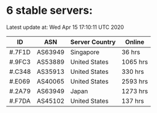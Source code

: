 # 6 stable servers:

Latest update at: Wed Apr 15 17:10:11 UTC 2020

| ID | ASN | Server Country | Online |
| -- | --- | -------------- | ------ |
| #.7F1D | AS63949 | Singapore | 36 hrs |
| #.9FC3 | AS53889 | United States | 1065 hrs |
| #.C348 | AS35913 | United States | 330 hrs |
| #.E069 | AS40065 | United States | 2593 hrs |
| #.2A79 | AS63949 | Japan | 1273 hrs |
| #.F7DA | AS45102 | United States | 137 hrs |

